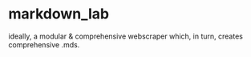 # markdown_lab
ideally, a modular & comprehensive webscraper which, in turn, creates comprehensive .mds.
